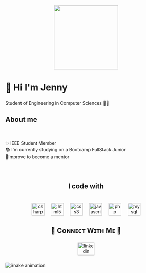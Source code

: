 <div align="center">
  <img height="200" src="https://res.cloudinary.com/djn6tkvvl/image/upload/v1745798321/github-header-image_iibabi.png"  />
</div>

###

<h1 align="left">👋 Hi I'm Jenny</h1>

###

<p align="left">Student of Engineering in Computer Sciences 👩‍💻</p>

###

<h2 align="left">About me</h2>

###

<br clear="both">

<p align="left">✨ IEEE Student Member<br>📚 I'm currently studying on a Bootcamp FullStack Junior<br>🤝Improve to become a mentor</p>

###

<br clear="both">

<h2 align="center">I code with</h2>

###

<br clear="both">

<div align="center">
  <img src="https://cdn.jsdelivr.net/gh/devicons/devicon/icons/csharp/csharp-original.svg" height="40" alt="csharp logo"  />
  <img width="12" />
  <img src="https://cdn.jsdelivr.net/gh/devicons/devicon/icons/html5/html5-original.svg" height="40" alt="html5 logo"  />
  <img width="12" />
  <img src="https://cdn.jsdelivr.net/gh/devicons/devicon/icons/css3/css3-original.svg" height="40" alt="css3 logo"  />
  <img width="12" />
  <img src="https://cdn.jsdelivr.net/gh/devicons/devicon/icons/javascript/javascript-original.svg" height="40" alt="javascript logo"  />
  <img width="12" />
  <img src="https://cdn.jsdelivr.net/gh/devicons/devicon/icons/php/php-original.svg" height="40" alt="php logo"  />
  <img width="12" />
  <img src="https://cdn.jsdelivr.net/gh/devicons/devicon/icons/mysql/mysql-original.svg" height="40" alt="mysql logo"  />
</div>

###

<h2 align="center">🤝 Cᴏɴɴᴇᴄᴛ Wɪᴛʜ Mᴇ 🤝</h2>

###

<div align="center">
  <a href="www.linkedin.com/in/jennifer-nieto-b02ba0362" target="_blank">
    <img src="https://raw.githubusercontent.com/maurodesouza/profile-readme-generator/master/src/assets/icons/social/linkedin/default.svg" width="52" height="40" alt="linkedin logo"  />
  </a>
</div>

###

<img src="https://github.com/jennifernieto03/jennifernieto03/blob/main/snake.yml" alt="Snake animation" />

###
